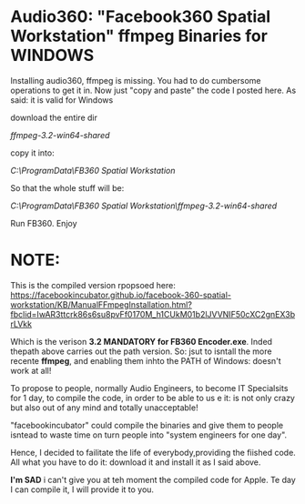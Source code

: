 # Audio360: "Facebook360 Spatial Workstation" ffmpeg Binaries for WINDOWS
Installing audio360, ffmpeg is missing. You had to do cumbersome operations to get it in. Now just "copy  and paste" the code I posted here. As said: it is valid for Windows

download the entire dir

*ffmpeg-3.2-win64-shared*

copy it into:

*C:\ProgramData\FB360 Spatial Workstation*

So that the whole stuff will be:

*C:\ProgramData\FB360 Spatial Workstation\ffmpeg-3.2-win64-shared*

Run FB360. Enjoy


# NOTE:

This is the compiled version rpopsoed here:
https://facebookincubator.github.io/facebook-360-spatial-workstation/KB/ManualFFmpegInstallation.html?fbclid=IwAR3ttcrk86s6su8pvFf0170M_h1CUkM01b2lJVVNIF50cXC2gnEX3brLVkk

Which is the verison **3.2 MANDATORY for FB360 Encoder.exe**. Inded thepath above carries out the path version.
So: jsut to isntall the more recente **ffmpeg**, and enabling them inhto the PATH of Windows: doesn't work at all!

To propose to people, normally Audio Engineers, to become IT Specialsits for 1 day, to compile the code, in order to be able to us e it: is not only crazy but also out of any mind and totally unacceptable!

"facebookincubator" could compile the binaries and give them to people isntead to waste time on turn people into "system engineers for one day".

Hence, I decided to failitate the life of everybody,providing the fiished code.
All what you have to do it: download it and install it as I said above.


**I'm SAD** i can't give you at teh moment the compiled code for Apple. Te day  I can compile it, I will provide it to you.

